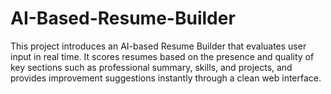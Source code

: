 # AI-Based-Resume-Builder
This project introduces an AI-based Resume Builder that evaluates user input in real time. It scores resumes based on the presence and quality of key sections such as professional summary, skills, and projects, and provides improvement suggestions instantly through a clean web interface.
